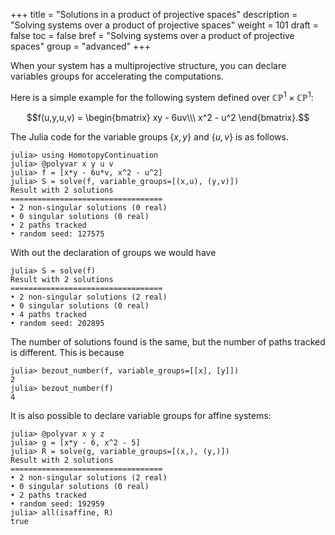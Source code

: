 +++
title = "Solutions in a product of projective spaces"
description = "Solving systems over a product of projective spaces"
weight = 101
draft = false
toc = false
bref = "Solving systems over a product of projective spaces"
group = "advanced"
+++

When your system has a multiprojective structure, you can declare variables groups for accelerating the computations.

Here is a simple example for the following system defined over $\mathbb{CP}^1\times  \mathbb{CP}^1$:

$$f(u,y,u,v) = \begin{bmatrix} xy - 6uv\\\ x^2 - u^2 \end{bmatrix}.$$

The Julia code for the variable groups $\{x,y\}$ and $\{u,v\}$ is as follows.

```julia-repl
julia> using HomotopyContinuation
julia> @polyvar x y u v
julia> f = [x*y - 6u*v, x^2 - u^2]
julia> S = solve(f, variable_groups=[(x,u), (y,v)])
Result with 2 solutions
==================================
• 2 non-singular solutions (0 real)
• 0 singular solutions (0 real)
• 2 paths tracked
• random seed: 127575
```

With out the declaration of groups we would have

```julia-repl
julia> S = solve(f)
Result with 2 solutions
==================================
• 2 non-singular solutions (2 real)
• 0 singular solutions (0 real)
• 4 paths tracked
• random seed: 202895
```

The number of solutions found is the same, but the number of paths tracked is different. This is because

```julia-repl
julia> bezout_number(f, variable_groups=[[x], [y]])
2
julia> bezout_number(f)
4
```


It is also possible to declare variable groups for affine systems:

```julia-repl
julia> @polyvar x y z
julia> g = [x*y - 6, x^2 - 5]
julia> R = solve(g, variable_groups=[(x,), (y,)])
Result with 2 solutions
==================================
• 2 non-singular solutions (2 real)
• 0 singular solutions (0 real)
• 2 paths tracked
• random seed: 192959
julia> all(isaffine, R)
true
```
